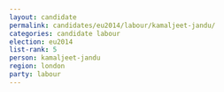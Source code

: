 ```yaml
---
layout: candidate
permalink: candidates/eu2014/labour/kamaljeet-jandu/
categories: candidate labour
election: eu2014
list-rank: 5
person: kamaljeet-jandu
region: london
party: labour
---
```

